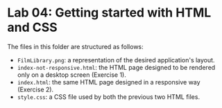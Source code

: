 # Lab 04: Getting started with HTML and CSS

The files in this folder are structured as follows:

- `FilmLibrary.png`: a representation of the desired application's layout.
- `index-not-responsive.html`: the HTML page designed to be rendered only on a desktop screen (Exercise 1).
- `index.html`: the same HTML page designed in a responsive way (Exercise 2).
- `style.css`: a CSS file used by both the previous two HTML files.
